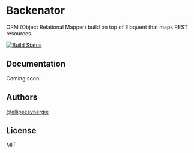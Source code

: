 # Backenator

ORM (Object Relational Mapper) build on top of Eloquent that maps REST resources.

[![Build Status](https://travis-ci.org/ellipsesynergie/backenator.png?branch=develop)](https://travis-ci.org/ellipsesynergie/backenator)

## Documentation

Coming soon!

## Authors

[@ellipsesynergie](http://github.com/ellipsesynergie)

## License

MIT
